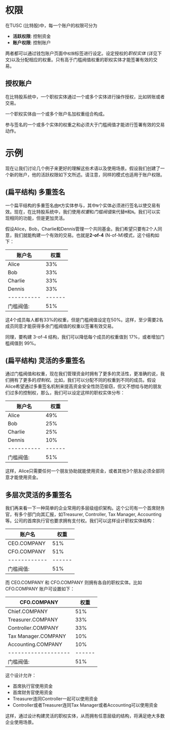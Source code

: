 # 权限

在TUSC (比特股)中，每一个账户的权限可分为

* **活跃权限**: 控制资金
* **账户权限**: 控制账户

两者都可以通过钱包账户页面中`权限`标签进行设定。设定授权的*职权实体* (详见下文)以及分配相应的权重。只有高于门槛阀值权重的职权实体才能签署有效的交易。

## 授权账户

在比特股系统中，一个职权实体通过一个或多个实体进行操作授权，比如转账或者交易。

一个职权实体由一个或多个账户名加权重组合构成。

参与签名的一个或多个实体的权重之和必须大于门槛阀值才能进行签署有效的交易动作。

# 示例

现在让我们讨论几个例子来更好的理解这些术语以及使用场景。假设我们创建了一个新的账户，他的活跃权限如下文所述。请注意，同样的模式也适用于账户权限。

## (扁平结构) 多重签名

一个扁平结构的多重签名由`M`方实体参与，其中`N`个实体必须进行签名以使交易有效。现在，在比特股系统中，我们使用*权重*和*门槛阀值*来代替`M`和`N`。我们可以实现相同的功能，但是更加灵活。

假设Alice，Bob，Charlie和Dennis管理一个共同基金。我们希望只要有2个人同意，我们就能构建一个有效的交易。也就是**2-of-4** (N-of-M)模式，这个结构如下：

| 账户名      | 权重    | 
| ---------- | ------ | 
| Alice      | 33%    | 
| Bob        | 33%    | 
| Charlie    | 33%    | 
| Dennis     | 33%    | 
| ---------- | ------ | 
| 门槛阀值: | 51%    | 

这4个成员每人都有33%的权重，但是门槛阀值设定在50%。这样，至少需要2名成员同意才能获得多余门槛阀值的权重以签署有效交易。

同理，要构建 3-of-4 结构，我们可以降低每个成员的权重值到 17%，或者增加门槛阀值到 99%。

## (扁平结构) 灵活的多重签名

通过门槛阀值和权重，现在我们管理资金时拥有了更多的灵活性，更准确的说，我们拥有了更多的*控制权*。比如，我们可以分配不同的权重到不同的成员。假设Alice希望通过多重签名机制来提高资金安全性防范偷窃，但又不想给与她的朋友们过多的控制权，那么，我们可以设定这样的职权实体分布：

| 账户名    | 权重 | 
| ---------- | ------ | 
| Alice      | 49%    |
| Bob        | 25%    |
| Charlie    | 25%    |
| Dennis     | 10%    |
| ---------- | ------ | 
| 门槛阀值: | 51%    |

这样，Alice只需要任何一个朋友协助就能使用资金，或者其他3个朋友必须全部同意才能使用资金。

## 多层次灵活的多重签名

我们再来看一下一种简单的企业常用的多层级组织架构。这个公司有一个首席财务官，有多个部门向其汇报，如Treasurer, Controller, Tax Manager, 
Accounting等。公司的首席执行官也要求拥有支付权。我们可以这样设计职权实体结构：

| 账户名          | 权重 | 
| ------------   | ------ | 
| CEO.COMPANY    | 51%    |
| CFO.COMPANY    | 51%    |
| ------------   | ------ | 
| 门槛阀值:       | 51%    |


而 CEO.COMPANY 和 CFO.COMPANY 则拥有各自的职权实体。比如 CFO.COMPANY 账户可设置如下：

| CFO.COMPANY         | 权重 |
| ------------------- | ------ |
| Chief.COMPANY       | 51%    |
| Treasurer.COMPANY   | 33%    |
| Controller.COMPANY  | 33%    |
| Tax Manager.COMPANY | 10%    |
| Accounting.COMPANY  | 10%    |
| ------------------- | ------ |
| 门槛阀值:          | 51%    |

这个设计允许：

* 首席执行官使用资金
* 首席财务官使用资金
* Treasurer连同Controller一起可以使用资金
* Controller或者Treasurer连同Tax Manager或者Accounting可以使用资金

这样，通过设计构建灵活的职权实体，从而拥有任意层级的结构，将满足绝大多数企业使用场景。